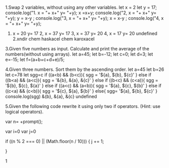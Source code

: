 1.Swap 2 variables, without using any other variables.
let x = 2
let y = 17;
console.log("1. x = "+ x+" y= "+y);
x =x+y;
console.log("2, x = "+ x+" y= "+y);
y = x-y ;
console.log("3, x = "+ x+" y= "+y);
x = x-y ;
console.log("4, x = "+ x+" y= "+y);
1. x = 20 y= 17
2, x = 37 y= 17
3, x = 37 y= 20
4, x = 17 y= 20
undefined
2.xndir chem haskacel chem karoxacel

3.Given five numbers as input. Calculate and print the average of the numbers(without using
arrays).
let a=45;
let b=-12;
let c=0;
let d=3;
let e=-15;
let f=(a+b+c+d+e)/5;

4.Given three numbers. Sort them by the ascending order.
let a=45
let b=26
let c=78
let sgg=c
if ((a<b) && (b<c)){
    sgg = '${a}, ${b}, ${c}'
  } else if ((b<a) && (a<c)){
    sgg = '&{b}, &{a}, &{c}'
  } else if ((b<c) && (c<a)){ 
    sgg = '${b}, ${c}, ${a}'
  } else if ((a<c) && (a<b)){
    sgg =  '${a}, ${c}, ${b}'
  } else if ((c<a) && (c<b)){
    sgg =  '${c}, ${a}, ${b}'
  } else{
     sgg= '${a}, ${b}, ${c}'
  }
  console.log(sgg)
   &{b}, &{a}, &{c}
   undefined
 
5.Given the following code rewrite it using only two if operators. (Hint: use logical operators).

var n= +prompt();

var i=0
var j=0

if ((n % 2 === 0) || (Math.floor(n / 10))) {
       j += 1;

}

1  
   
   
   
